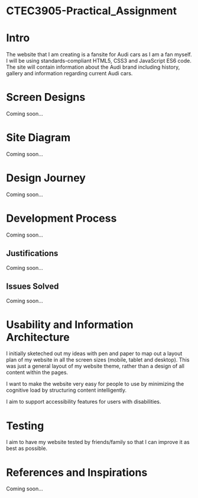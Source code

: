 # CTEC3905-Practical_Assignment

# Intro

The website that I am creating is a fansite for Audi cars as I am a fan myself. I will be using standards-compliant HTML5, CSS3 and JavaScript ES6 code. The site will contain information about the Audi brand including history, gallery and information regarding current Audi cars.

# Screen Designs

Coming soon...

# Site Diagram

Coming soon...

# Design Journey

Coming soon...

# Development Process

Coming soon...

## Justifications

Coming soon...

## Issues Solved

Coming soon...

# Usability and Information Architecture

I initially sketeched out my ideas with pen and paper to map out a layout plan of my website in all the screen sizes (mobile, tablet and desktop). This was just a general layout of my website theme, rather than a design of all content within the pages.

I want to make the website very easy for people to use by minimizing the cognitive load by structuring content intelligently.

I aim to support accessibility features for users with disabilities.

# Testing

I aim to have my website tested by friends/family so that I can improve it as best as possible.

# References and Inspirations

Coming soon...
